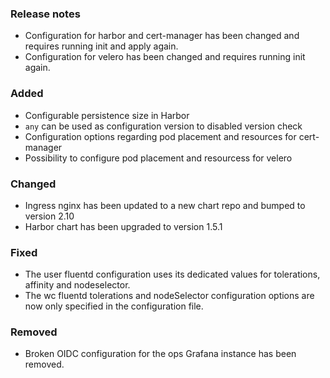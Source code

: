 ### Release notes

- Configuration for harbor and cert-manager has been changed and requires running init and apply again.
- Configuration for velero has been changed and requires running init again.

### Added

- Configurable persistence size in Harbor
- `any` can be used as configuration version to disabled version check
- Configuration options regarding pod placement and resources for cert-manager
- Possibility to configure pod placement and resourcess for velero

### Changed

- Ingress nginx has been updated to a new chart repo and bumped to version 2.10
- Harbor chart has been upgraded to version 1.5.1

### Fixed

- The user fluentd configuration uses its dedicated values for tolerations, affinity and nodeselector.
- The wc fluentd tolerations and nodeSelector configuration options are now only specified in the configuration file.

### Removed

- Broken OIDC configuration for the ops Grafana instance has been removed.

